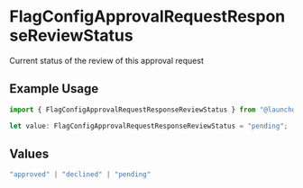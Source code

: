 # FlagConfigApprovalRequestResponseReviewStatus

Current status of the review of this approval request

## Example Usage

```typescript
import { FlagConfigApprovalRequestResponseReviewStatus } from "@launchdarkly/mcp-server/models/components";

let value: FlagConfigApprovalRequestResponseReviewStatus = "pending";
```

## Values

```typescript
"approved" | "declined" | "pending"
```